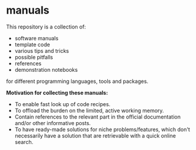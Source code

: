 # manuals

This repository is a collection of:
- software manuals
- template code
- various tips and tricks
- possible pitfalls
- references
- demonstration notebooks

for different programming languages, tools and packages.


**Motivation for collecting these manuals:**
- To enable fast look up of code recipes.
- To offload the burden on the limited, active working memory.
- Contain references to the relevant part in the official documentation and/or other informative posts.
- To have ready-made solutions for niche problems/features, which don't necessarily have a solution
  that are retrievable with a quick online search.
